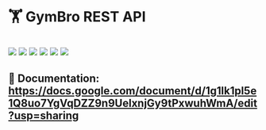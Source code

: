 # 🏋️ GymBro REST API

<img
src="https://img.shields.io/badge/JavaScript-f7df1e?style=for-the-badge&logo=javascript&logoColor=000000">
<img
src="https://img.shields.io/badge/TypeScript-007ACC?style=for-the-badge&logo=typescript&logoColor=white">
<img
src="https://img.shields.io/badge/Node.js-339933?style=for-the-badge&logo=nodedotjs&logoColor=white">
<img
src="https://img.shields.io/badge/Express.js-000000?style=for-the-badge&logo=express&logoColor=white">
<img
src="https://img.shields.io/badge/JWT-000000?style=for-the-badge&logo=JSON%20web%20tokens&logoColor=white">
<img
src="https://img.shields.io/badge/MongoDB-4EA94B?style=for-the-badge&logo=mongodb&logoColor=white">
---
📖 Documentation: https://docs.google.com/document/d/1g1lk1pl5e1Q8uo7YgVqDZZ9n9UelxnjGy9tPxwuhWmA/edit?usp=sharing
---
